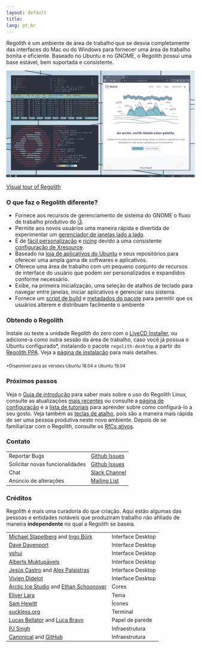 ```yaml
---
layout: default
title: 
lang: pt_br
---
```

Regolith é um ambiente de área de trabalho que se desvia completamente das interfaces do Mac ou do Windows para fornecer uma área de trabalho bonita e eficiente. Baseado no Ubuntu e no GNOME, o Regolith possui uma base estável, bem suportada e consistente.


<a href="/assets/screenshot-intro.png"><img class="screenshot" alt="Intro Screenshot" src="/assets/screenshot-intro.png"/></a>

[Visual tour of Regolith](/visual-tour.html)

### O que faz o Regolith diferente?

- Fornece aos recursos de gerenciamento de sistema do GNOME o fluxo de trabalho produtivo do [i3](https://i3wm.org/).
- Permite aos novos usuários uma maneira rápida e divertida de experimentar um [gerenciador de janelas lado a lado](https://opensource.com/article/18/8/i3-tiling-window-manager).
- É de [fácil personalização](https://github.com/regolith-linux/regolith-desktop/wiki/Customize) e *[ricing](https://www.reddit.com/r/unixporn/)* devido a uma consistente [configuração de Xresource](https://github.com/regolith-linux/regolith-styles/blob/master/Xresources/root).
- Baseado na [loja de aplicativos do Ubuntu](https://snapcraft.io/store) e seus repositórios para oferecer uma ampla gama de softwares e aplicativos.
- Oferece uma área de trabalho com um pequeno conjunto de recursos de interface do usuário que podem ser personalizados e expandidos conforme necessário.
- Exibe, na primeira inicialização, uma seleção de atalhos de teclado para navegar entre janelas, iniciar aplicativos e gerenciar seu sistema.
- Fornece um [script de build](https://github.com/regolith-linux/regolith-desktop/blob/master/build.sh) e [metadados do pacote](https://github.com/regolith-linux/regolith-desktop/blob/master/package-model.json) para permitir que os usuários alterem e distribuam facilmente o ambiente

### Obtendo o Regolith

Instale ou teste a unidade Regolith do zero com o [LiveCD Installer](https://sourceforge.net/projects/regolith-linux/), ou adicione-a como outra sessão da área de trabalho, caso você já possua o Ubuntu configurado*, instalando o pacote `regolith-desktop` a partir do [Regolith PPA](https://launchpad.net/~kgilmer/+archive/ubuntu/regolith-stable). Veja a [página de instalação](https://github.com/regolith-linux/regolith-desktop/wiki/Install-Regolith) para mais detalhes.

<sub>*Disponível para as versões Ubuntu 18.04 e Ubuntu 19.04</sub>

### Próximos passos

Veja o [Guia de introdução](https://github.com/regolith-linux/regolith-desktop/wiki/Getting-Started) para saber mais sobre o uso do Regolith Linux, consulte as atualizações [mais recentes](/news.html) ou consulte a [página de configuração](https://github.com/regolith-linux/regolith-desktop/wiki/Customize) e a [lista de tutoriais](https://github.com/search?utf8=✓&q=org%3Aregolith-linux+HowTo+in%3Atitle&type=Wikis) para aprender sobre como configurá-lo a seu gosto. Veja também as [teclas de atalho](https://github.com/regolith-linux/regolith-desktop/wiki/Keybindings), pois são a maneira mais rápida de ser uma pessoa produtiva neste novo ambiente. Depois de se familiarizar com o Regolith, consulte os [RfCs ativos](https://github.com/regolith-linux/regolith-desktop/issues?utf8=✓&q=is%3Aissue+is%3Aopen+"Request+for+Comment").

### Contato

<table>
  <tr>
    <td>Reportar Bugs</td>
    <td><a href="https://github.com/regolith-linux/regolith-desktop/issues">Github Issues</a></td>
  </tr>
  <tr>
    <td>Solicitar novas funcionalidades</td>
    <td><a href="https://github.com/regolith-linux/regolith-desktop/issues">Github Issues</a></td>  </tr>
  <tr>
    <td>Chat</td>
    <td><a href="https://regolith-linux.herokuapp.com">Slack Channel</a></td>  </tr>
  <tr>
    <td>Anúncio de alterações</td>
    <td><a href="https://www.freelists.org/list/regolith-linux">Mailing List</a></td>  </tr>
</table>

### Créditos

Regolith é mais uma curadoria do que criação. Aqui estão algumas das pessoas e entidades notáveis que produziram trabalho não afiliado de maneira **independente** no qual a Regolith se baseia.

<table>
  <tbody>
    <tr>
      <td><a href="https://i3wm.org">Michael Stapelberg</a> and <a href="https://github.com/Airblader/i3">Ingo Bürk</a></td>
      <td>Interface Desktop</td>
    </tr>
    <tr>
      <td><a href="https://github.com/davatorium/rofi">Dave Davenport</a></td>
      <td>Interface Desktop</td>
    </tr>
    <tr>
      <td><a href="https://github.com/yshui/compton">yshui</a></td>
      <td>Interface Desktop</td>
    </tr>
    <tr>
      <td><a href="https://wiki.gnome.org/Projects/GnomeFlashback">Alberts Muktupāvels</a></td>
      <td>Interface Desktop</td>
    </tr>
    <tr>
      <td><a href="https://github.com/jcstr">Jesús Castro</a> and <a href="https://github.com/deuill">Alex Palaistras</a></td>
      <td>Interface Desktop</td>
    </tr>
    <tr>
      <td><a href="https://github.com/vivien/i3blocks">Vivien Didelot</a></td>
      <td>Interface Desktop</td>
    </tr>
    <tr>
      <td><a href="https://github.com/arcticicestudio">Arctic Ice Studio</a> and <a href="https://ethanschoonover.com/solarized/">Ethan Schoonover</a></td>
      <td>Cores</td>
    </tr>
    <tr>
      <td><a href="https://github.com/EliverLara/Nordic">Eliver Lara</a></td>
      <td>Tema</td>
    </tr>
    <tr>
      <td><a href="https://snwh.org/paper">Sam Hewitt</a></td>
      <td>Ícones</td>
    </tr>
    <tr>
      <td><a href="https://st.suckless.org">suckless.org</a></td>
      <td>Terminal</td>
    </tr>
    <tr>
      <td><a href="https://unsplash.com/photos/C0OD8OM-oM0">Lucas Bellator</a> and <a href="https://unsplash.com/photos/xnqVGsbXgV4">Luca Bravo</a></td>
      <td>Papel de parede</td>
    </tr>
    <tr>
      <td><a href="https://launchpad.net/cubic">PJ Singh</a></td>
      <td>Infraestrutura</td>
    </tr>
    <tr>
      <td><a href="https://canonical.com">Canonical</a> and <a href="https://github.com">GitHub</a></td>
      <td>Infraestrutura</td>
    </tr>
  </tbody>
</table>